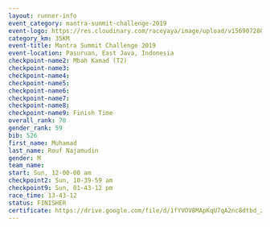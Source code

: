 ```yaml
---
layout: runner-info 
event_category: mantra-summit-challenge-2019 
event-logo: https://res.cloudinary.com/raceyaya/image/upload/v1569072809/logo/mantra-image_segrbx.jpg
category_km: 35KM 
event-title: Mantra Summit Challenge 2019 
event-location: Pasuruan, East Java, Indonesia 
checkpoint-name2: Mbah Kamad (T2) 
checkpoint-name3: 
checkpoint-name4: 
checkpoint-name5: 
checkpoint-name6: 
checkpoint-name7: 
checkpoint-name8: 
checkpoint-name9: Finish Time
overall_rank: 70
gender_rank: 59
bib: 526
first_name: Muhamad
last_name: Rouf Najamudin
gender: M
team_name: 
start: Sun, 12-00-00 am
checkpoint2: Sun, 10-39-59 am
checkpoint9: Sun, 01-43-12 pm
race_time: 13-43-12
status: FINISHER
certificate: https://drive.google.com/file/d/1fYVOV8MApKqU7qA2nc8dtbd_z56oU5AQ/view?usp=sharing
---
```

